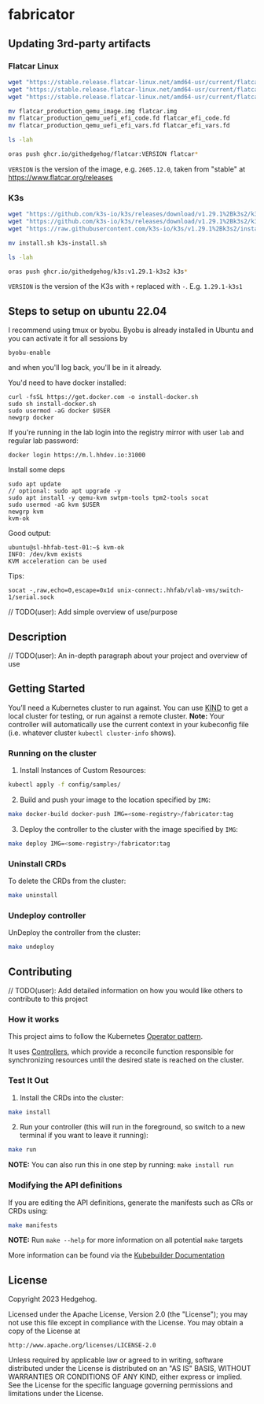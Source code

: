 # fabricator

## Updating 3rd-party artifacts

### Flatcar Linux

```bash
wget "https://stable.release.flatcar-linux.net/amd64-usr/current/flatcar_production_qemu_image.img"
wget "https://stable.release.flatcar-linux.net/amd64-usr/current/flatcar_production_qemu_uefi_efi_code.fd"
wget "https://stable.release.flatcar-linux.net/amd64-usr/current/flatcar_production_qemu_uefi_efi_vars.fd"

mv flatcar_production_qemu_image.img flatcar.img
mv flatcar_production_qemu_uefi_efi_code.fd flatcar_efi_code.fd
mv flatcar_production_qemu_uefi_efi_vars.fd flatcar_efi_vars.fd

ls -lah

oras push ghcr.io/githedgehog/flatcar:VERSION flatcar*
```

`VERSION` is the version of the image, e.g. `2605.12.0`, taken from "stable" at https://www.flatcar.org/releases

### K3s

```bash
wget "https://github.com/k3s-io/k3s/releases/download/v1.29.1%2Bk3s2/k3s"
wget "https://github.com/k3s-io/k3s/releases/download/v1.29.1%2Bk3s2/k3s-airgap-images-amd64.tar.gz"
wget "https://raw.githubusercontent.com/k3s-io/k3s/v1.29.1%2Bk3s2/install.sh"

mv install.sh k3s-install.sh

ls -lah

oras push ghcr.io/githedgehog/k3s:v1.29.1-k3s2 k3s*
```

`VERSION` is the version of the K3s with `+` replaced with `-`. E.g. `1.29.1-k3s1`

## Steps to setup on ubuntu 22.04

I recommend using tmux or byobu. Byobu is already installed in Ubuntu and you can activate it for all sessions by

```
byobu-enable
```

and when you'll log back, you'll be in it already.

You'd need to have docker installed:

```
curl -fsSL https://get.docker.com -o install-docker.sh
sudo sh install-docker.sh
sudo usermod -aG docker $USER
newgrp docker
```

If you're running in the lab login into the registry mirror with user `lab` and regular lab password:

```
docker login https://m.l.hhdev.io:31000
```

Install some deps

```
sudo apt update
// optional: sudo apt upgrade -y
sudo apt install -y qemu-kvm swtpm-tools tpm2-tools socat
sudo usermod -aG kvm $USER
newgrp kvm
kvm-ok
```

Good output:

```
ubuntu@sl-hhfab-test-01:~$ kvm-ok
INFO: /dev/kvm exists
KVM acceleration can be used
```

Tips:

```
socat -,raw,echo=0,escape=0x1d unix-connect:.hhfab/vlab-vms/switch-1/serial.sock
```



// TODO(user): Add simple overview of use/purpose

## Description
// TODO(user): An in-depth paragraph about your project and overview of use

## Getting Started
You’ll need a Kubernetes cluster to run against. You can use [KIND](https://sigs.k8s.io/kind) to get a local cluster for testing, or run against a remote cluster.
**Note:** Your controller will automatically use the current context in your kubeconfig file (i.e. whatever cluster `kubectl cluster-info` shows).

### Running on the cluster
1. Install Instances of Custom Resources:

```sh
kubectl apply -f config/samples/
```

2. Build and push your image to the location specified by `IMG`:

```sh
make docker-build docker-push IMG=<some-registry>/fabricator:tag
```

3. Deploy the controller to the cluster with the image specified by `IMG`:

```sh
make deploy IMG=<some-registry>/fabricator:tag
```

### Uninstall CRDs
To delete the CRDs from the cluster:

```sh
make uninstall
```

### Undeploy controller
UnDeploy the controller from the cluster:

```sh
make undeploy
```

## Contributing
// TODO(user): Add detailed information on how you would like others to contribute to this project

### How it works
This project aims to follow the Kubernetes [Operator pattern](https://kubernetes.io/docs/concepts/extend-kubernetes/operator/).

It uses [Controllers](https://kubernetes.io/docs/concepts/architecture/controller/),
which provide a reconcile function responsible for synchronizing resources until the desired state is reached on the cluster.

### Test It Out
1. Install the CRDs into the cluster:

```sh
make install
```

2. Run your controller (this will run in the foreground, so switch to a new terminal if you want to leave it running):

```sh
make run
```

**NOTE:** You can also run this in one step by running: `make install run`

### Modifying the API definitions
If you are editing the API definitions, generate the manifests such as CRs or CRDs using:

```sh
make manifests
```

**NOTE:** Run `make --help` for more information on all potential `make` targets

More information can be found via the [Kubebuilder Documentation](https://book.kubebuilder.io/introduction.html)

## License

Copyright 2023 Hedgehog.

Licensed under the Apache License, Version 2.0 (the "License");
you may not use this file except in compliance with the License.
You may obtain a copy of the License at

    http://www.apache.org/licenses/LICENSE-2.0

Unless required by applicable law or agreed to in writing, software
distributed under the License is distributed on an "AS IS" BASIS,
WITHOUT WARRANTIES OR CONDITIONS OF ANY KIND, either express or implied.
See the License for the specific language governing permissions and
limitations under the License.

